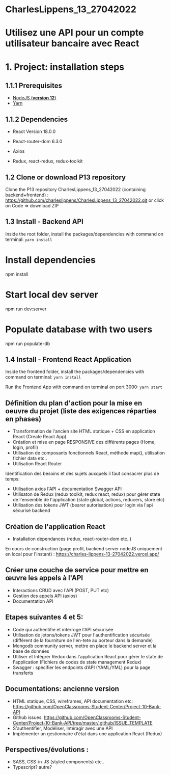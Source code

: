 # CharlesLippens_13_27042022

# Utilisez une API pour un compte utilisateur bancaire avec React

# 1. Project: installation steps

## 1.1.1 Prerequisites

- [NodeJS (**version 12**)](https://nodejs.org/en/)
- [Yarn](https://yarnpkg.com/)

## 1.1.2 Dependencies

- React Version 18.0.0

- React-router-dom 6.3.0

- Axios

- Redux, react-redux, redux-toolkit

## 1.2 Clone or download P13 repository

Clone the P13 repository CharlesLippens_13_27042022 (containing backend+frontend) : https://github.com/charleslippens/CharlesLippens_13_27042022.git or click on Code => download ZIP

## 1.3 Install - Backend API

Inside the root folder, install the packages/dependencies with command on terminal: `yarn install`

# Install dependencies
npm install

# Start local dev server
npm run dev:server

# Populate database with two users
npm run populate-db

## 1.4 Install - Frontend React Application

Inside the frontend folder, install the packages/dependencies with command on terminal: `yarn install`

Run the Frontend App with command on terminal on port 3000: `yarn start`




## Définition du plan d'action pour la mise en oeuvre du projet (liste des exigences réparties en phases)

- Transformation de l'ancien site HTML statique + CSS en application React (Create React App)
- Création et mise en page RESPONSIVE des différents pages (Home, login, profil)
- Utilisation de composants fonctionnels React, méthode map(), utilisation fichier data etc..
- Utilisation React Router

Identification des besoins et des sujets auxquels il faut consacrer plus de temps:

- Utilisation axios l'API + documentation Swagger API
- Utilisaton de Redux (redux toolkit, redux react, redux) pour gérer state de l'ensemble de l'application (state global, actions, reducers, store etc)
- Utilisation des tokens JWT (bearer autorisation) pour login via l'api sécurisé backend

## Création de l'application React

- Installation dépendances (redux, react-router-dom etc..)

En cours de construction (page profil, backend server nodeJS uniquement en local pour l'instant) : https://charles-lippens-13-27042022.vercel.app/

##  Créer une couche de service pour mettre en œuvre les appels à l'API

- Interactions CRUD avec l'API (POST, PUT etc)
- Gestion des appels API (axios)
- Documentation API

##  Etapes suivantes 4 et 5:

- Code qui authentifie et interroge l'API sécurisée 
- Utilisation de jetons/tokens JWT pour l'authentification sécurisée (différent de la fourniture de l'en-tete au porteur dans la demande)
- Mongodb community server, mettre en place le backend server et la base de données
- Utiliser et Intégrer Redux dans l'application React pour gérer le state  de l'application (Fichiers de codes de state management Redux)
- Swagger :  spécifier les endpoints d’API (YAML/YML) pour la page transferts


##  Documentations: ancienne version

- HTML statique, CSS, wireframes, API documentation etc: https://github.com/OpenClassrooms-Student-Center/Project-10-Bank-API
- Github issues: https://github.com/OpenClassrooms-Student-Center/Project-10-Bank-API/tree/master/.github/ISSUE_TEMPLATE
- S'authentifier, Modéliser, Intéragir avec une API
- Implémenter un gestionnaire d'état dans une application React (Redux)


##  Perspectives/évolutions :

- SASS, CSS-in-JS (styled components) etc..
- Typescript? autre?



